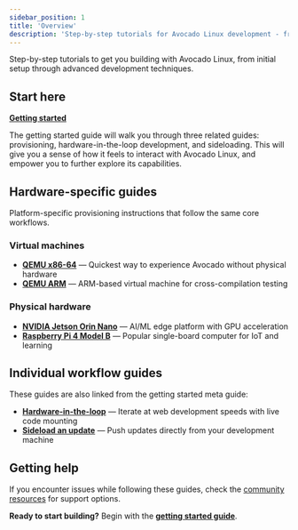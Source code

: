 ```yaml
---
sidebar_position: 1
title: 'Overview'
description: 'Step-by-step tutorials for Avocado Linux development - from initial setup through advanced techniques including provisioning and hardware-in-the-loop development.'
---
```


Step-by-step tutorials to get you building with Avocado Linux, from initial setup through advanced development techniques.

## Start here

**[Getting started](./getting-started.md)**

The getting started guide will walk you through three related guides: provisioning, hardware-in-the-loop development, and sideloading. This will give you a sense of how it feels to interact with Avocado Linux, and empower you to further explore its capabilities.

## Hardware-specific guides

Platform-specific provisioning instructions that follow the same core workflows.

### Virtual machines

- **[QEMU x86-64](../../hardware/qemu/x86-64/provision/)** — Quickest way to experience Avocado without physical hardware
- **[QEMU ARM](../../hardware/qemu/arm/provision/)** — ARM-based virtual machine for cross-compilation testing

### Physical hardware

- **[NVIDIA Jetson Orin Nano](../../hardware/nvidia/jetson-orin-nano-developer-kit/provision)** — AI/ML edge platform with GPU acceleration
- **[Raspberry Pi 4 Model B](../../hardware/raspberry-pi/raspberry-pi-4-model-b/provision)** — Popular single-board computer for IoT and learning

## Individual workflow guides

These guides are also linked from the getting started meta guide:

- **[Hardware-in-the-loop](./hardware-in-the-loop.md)** — Iterate at web development speeds with live code mounting
- **[Sideload an update](./sideloading.md)** — Push updates directly from your development machine

## Getting help

If you encounter issues while following these guides, check the [community resources](../community.md) for support options.

**Ready to start building?** Begin with the **[getting started guide](./getting-started.md)**.
